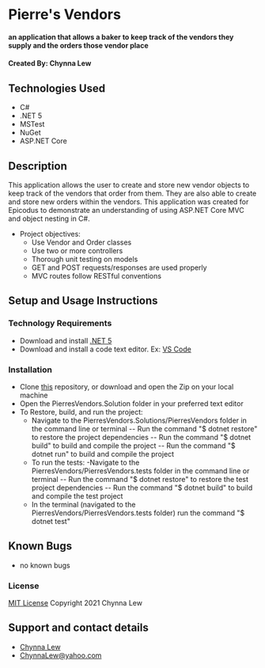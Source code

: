 # Pierre's Vendors

#### an application that allows a baker to keep track of the vendors they supply and the orders those vendor place

#### Created By: Chynna Lew

## Technologies Used

* C#
* .NET 5
* MSTest
* NuGet
* ASP.NET Core

## Description

This application allows the user to create and store new vendor objects to keep track of the vendors that order from them. They are also able to create and store new orders within the vendors.
This application was created for Epicodus to demonstrate an understanding of using ASP.NET Core MVC and object nesting in C#. 

* Project objectives:
  - Use Vendor and Order classes
  - Use two or more controllers
  - Thorough unit testing on models
  - GET and POST requests/responses are used properly
  - MVC routes follow RESTful conventions

## Setup and Usage Instructions

### Technology Requirements

* Download and install [.NET 5](https://dotnet.microsoft.com/download/dotnet/5.0)
* Download and install a code text editor. Ex: [VS Code](https://code.visualstudio.com/)

### Installation

* Clone [this](github.com/chynnalew/PierresVendors.Solution) repository, or download and open the Zip on your local machine
* Open the PierresVendors.Solution folder in your preferred text editor
* To Restore, build, and run the project:
  - Navigate to the PierresVendors.Solutions/PierresVendors folder in the command line or terminal 
    -- Run the command "$ dotnet restore" to restore the project dependencies
    -- Run the command "$ dotnet build" to build and compile the project
    -- Run the command "$ dotnet run" to build and compile the project
  * To run the tests:
 -Navigate to the PierresVendors/PierresVendors.tests folder in the command line or terminal 
    -- Run the command "$ dotnet restore" to restore the test project dependencies
    -- Run the command "$ dotnet build" to build and compile the test project
  - In the terminal (navigated to the PierresVendors/PierresVendors.tests folder) run the command "$ dotnet test"

## Known Bugs

* no known bugs

### License

[MIT License](https://opensource.org/licenses/MIT)
Copyright 2021 Chynna Lew

## Support and contact details

* [Chynna Lew](github.com/chynnalew) 
* <ChynnaLew@yahoo.com>